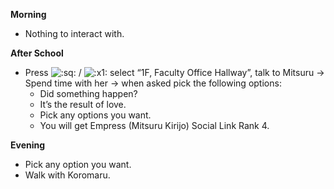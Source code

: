**Morning**

- Nothing to interact with.

**After School**

- Press ![:sq:](https://www.powerpyx.com/wp-includes/images/smilies/square.png) / ![:x1:](https://www.powerpyx.com/wp-includes/images/smilies/x1.png) select “1F, Faculty Office Hallway”, talk to Mitsuru -> Spend time with her -> when asked pick the following options:
  - Did something happen?
  - It’s the result of love.
  - Pick any options you want.
  - You will get Empress (Mitsuru Kirijo) Social Link Rank 4.

**Evening**

- Pick any option you want.
- Walk with Koromaru.
